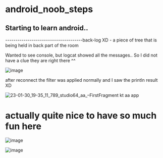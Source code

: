 # android_noob_steps

## Starting to learn android..

--------------------------------------back-log XD - a piece of tree that is being held in back part of the room

Wanted to see console, but logcat showed all the messages..
So I did not have a clue they are right there ^^

![image](https://user-images.githubusercontent.com/85872382/215555013-ef1b00e3-1ac5-4520-8e5a-27ddf8fdf6e3.png)

after reconnect the filter was applied normally and I saw the println result XD

![23-01-30_19-35_11_789_studio64_aa_–_FirstFragment kt_ aa app](https://user-images.githubusercontent.com/85872382/215555146-3777fede-3af8-47fe-a629-984e94218f0c.png)


# actually quite nice to have so much **fun** here
![image](https://user-images.githubusercontent.com/85872382/215559076-2a86dd35-3c87-4ae6-adcf-d3f1e2ad8799.png)

![image](https://user-images.githubusercontent.com/85872382/215597574-4433053d-92f3-426e-96ae-23bdbacf4957.png)

